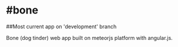 #bone
====

##Most current app on 'development' branch


Bone (dog tinder) web app built on meteorjs platform with angular.js.
